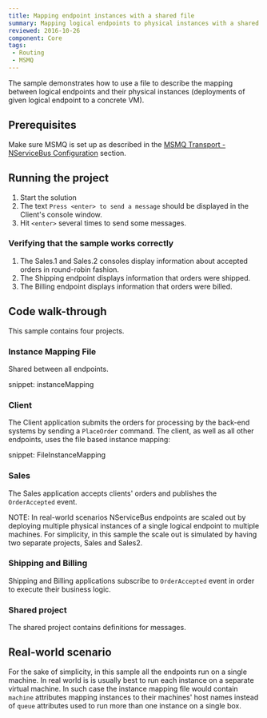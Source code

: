 ```yaml
---
title: Mapping endpoint instances with a shared file
summary: Mapping logical endpoints to physical instances with a shared file
reviewed: 2016-10-26
component: Core
tags:
 - Routing
 - MSMQ
---
```


The sample demonstrates how to use a file to describe the mapping between logical endpoints and their physical instances (deployments of given logical endpoint to a concrete VM).


## Prerequisites

Make sure MSMQ is set up as described in the [MSMQ Transport - NServiceBus Configuration](/nservicebus/msmq/#nservicebus-configuration) section.


## Running the project

 1. Start the solution
 1. The text `Press <enter> to send a message` should be displayed in the Client's console window.
 1. Hit `<enter>` several times to send some messages.


### Verifying that the sample works correctly

 1. The Sales.1 and Sales.2 consoles display information about accepted orders in round-robin fashion.
 1. The Shipping endpoint displays information that orders were shipped.
 1. The Billing endpoint displays information that orders were billed.


## Code walk-through

This sample contains four projects.


### Instance Mapping File

Shared between all endpoints.

snippet: instanceMapping


### Client

The Client application submits the orders for processing by the back-end systems by sending a `PlaceOrder` command. The client, as well as all other endpoints, uses the file based instance mapping:

snippet: FileInstanceMapping


### Sales

The Sales application accepts clients' orders and publishes the `OrderAccepted` event.

NOTE: In real-world scenarios NServiceBus endpoints are scaled out by deploying multiple physical instances of a single logical endpoint to multiple machines. For simplicity, in this sample the scale out is simulated by having two separate projects, Sales and Sales2.


### Shipping and Billing

Shipping and Billing applications subscribe to `OrderAccepted` event in order to execute their business logic.


### Shared project

The shared project contains definitions for messages.


## Real-world scenario

For the sake of simplicity, in this sample all the endpoints run on a single machine. In real world is is usually best to run each instance on a separate virtual machine. In such case the instance mapping file would contain `machine` attributes mapping instances to their machines' host names instead of `queue` attributes used to run more than one instance on a single box.
